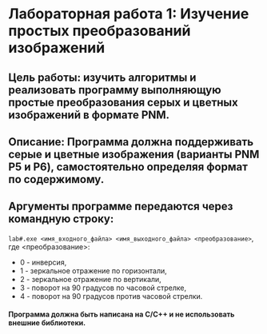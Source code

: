 # Лабораторная работа 1: Изучение простых преобразований изображений
## **Цель работы**: изучить алгоритмы и реализовать программу выполняющую простые преобразования серых и цветных изображений в формате PNM.
## **Описание**: Программа должна поддерживать серые и цветные изображения (варианты PNM P5 и P6), самостоятельно определяя формат по содержимому.
## Аргументы программе передаются через командную строку:
`lab#.exe <имя_входного_файла> <имя_выходного_файла> <преобразование>`, где <преобразование>:
* 0 - инверсия,
* 1 - зеркальное отражение по горизонтали,
* 2 - зеркальное отражение по вертикали,
* 3 - поворот на 90 градусов по часовой стрелке,
* 4 - поворот на 90 градусов против часовой стрелки.  
#### Программа должна быть написана на C/C++ и не использовать внешние библиотеки.
